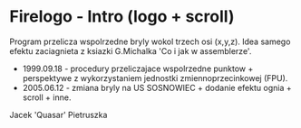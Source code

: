 # Firelogo - Intro (logo + scroll)

Program przelicza wspolrzedne bryly wokol trzech osi (x,y,z).
Idea samego efektu zaciagnieta z ksiazki G.Michalka 'Co i jak w assemblerze'.

* 1999.09.18 - procedury przeliczajace wspolrzedne punktow + perspektywe z wykorzystaniem jednostki zmiennoprzecinkowej (FPU).
* 2005.06.12 - zmiana bryly na US SOSNOWIEC + dodanie efektu ognia + scroll + inne.

Jacek 'Quasar' Pietruszka
